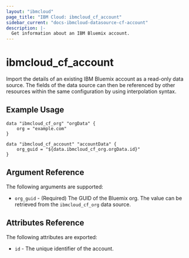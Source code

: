 ```yaml
---
layout: "ibmcloud"
page_title: "IBM Cloud: ibmcloud_cf_account"
sidebar_current: "docs-ibmcloud-datasource-cf-account"
description: |-
  Get information about an IBM Bluemix account.
---
```


# ibmcloud\_cf_account

Import the details of an existing IBM Bluemix account as a read-only data source. The fields of the data source can then be referenced by other resources within the same configuration by using interpolation syntax. 

## Example Usage

```hcl
data "ibmcloud_cf_org" "orgData" {
    org = "example.com"
}

data "ibmcloud_cf_account" "accountData" {
    org_guid = "${data.ibmcloud_cf_org.orgData.id}"
}
```

## Argument Reference

The following arguments are supported:

* `org_guid` - (Required) The GUID of the Bluemix org. The value can be retrieved from the `ibmcloud_cf_org` data source.

## Attributes Reference

The following attributes are exported:

* `id` - The unique identifier of the account.  
